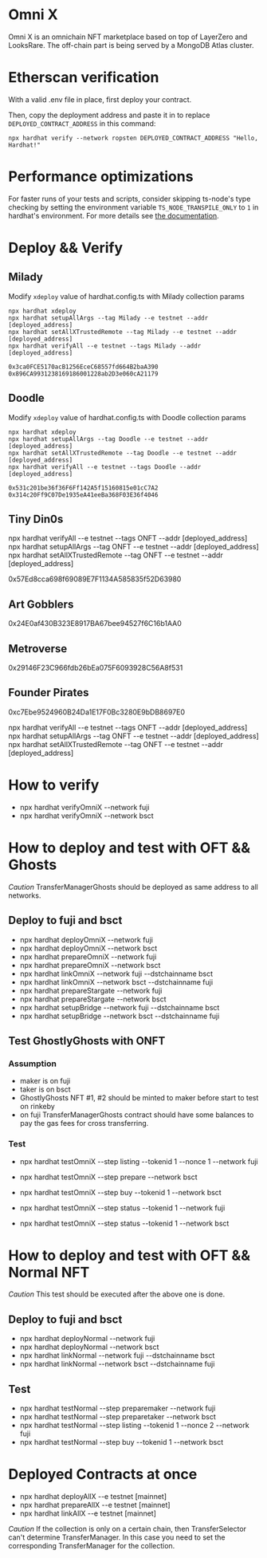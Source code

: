 # Omni X

Omni X is an omnichain NFT marketplace based on top of LayerZero and LooksRare. The off-chain part is being served by a MongoDB Atlas cluster.

# Etherscan verification

With a valid .env file in place, first deploy your contract.

Then, copy the deployment address and paste it in to replace `DEPLOYED_CONTRACT_ADDRESS` in this command:

```shell
npx hardhat verify --network ropsten DEPLOYED_CONTRACT_ADDRESS "Hello, Hardhat!"
```

# Performance optimizations

For faster runs of your tests and scripts, consider skipping ts-node's type checking by setting the environment variable `TS_NODE_TRANSPILE_ONLY` to `1` in hardhat's environment. For more details see [the documentation](https://hardhat.org/guides/typescript.html#performance-optimizations).

# Deploy && Verify

## Milady
Modify `xdeploy` value of hardhat.config.ts with Milady collection params
```
npx hardhat xdeploy
npx hardhat setupAllArgs --tag Milady --e testnet --addr [deployed_address]
npx hardhat setAllXTrustedRemote --tag Milady --e testnet --addr [deployed_address]
npx hardhat verifyAll --e testnet --tags Milady --addr [deployed_address]

0x3ca0FCE5170acB1256EceC68557fd664B2baA390
0x896CA9931238169186001228ab2D3e060cA21179
```

## Doodle
Modify `xdeploy` value of hardhat.config.ts with Doodle collection params
```
npx hardhat xdeploy
npx hardhat setupAllArgs --tag Doodle --e testnet --addr [deployed_address]
npx hardhat setAllXTrustedRemote --tag Doodle --e testnet --addr [deployed_address]
npx hardhat verifyAll --e testnet --tags Doodle --addr [deployed_address]

0x531c201be36f36F6Ff142A5f15160815e01cC7A2
0x314c20Ff9C07De1935eA41eeBa368F03E36f4046
```

## Tiny Din0s
npx hardhat verifyAll --e testnet --tags ONFT --addr [deployed_address]
npx hardhat setupAllArgs --tag ONFT --e testnet --addr [deployed_address]
npx hardhat setAllXTrustedRemote --tag ONFT --e testnet --addr [deployed_address]

0x57Ed8cca698f69089E7F1134A585835f52D63980

## Art Gobblers
0x24E0af430B323E8917BA67bee94527f6C16b1AA0

## Metroverse
0x29146F23C966fdb26bEa075F6093928C56A8f531

## Founder Pirates
0xc7Ebe9524960B24Da1E17F0Bc3280E9bDB8697E0

npx hardhat verifyAll --e testnet --tags ONFT --addr [deployed_address]
npx hardhat setupAllArgs --tag ONFT --e testnet --addr [deployed_address]
npx hardhat setAllXTrustedRemote --tag ONFT --e testnet --addr [deployed_address]
# How to verify
- npx hardhat verifyOmniX --network fuji
- npx hardhat verifyOmniX --network bsct

# How to deploy and test with OFT && Ghosts
 *Caution* 
 TransferManagerGhosts should be deployed as same address to all networks.
## Deploy to fuji and bsct
- npx hardhat deployOmniX --network fuji
- npx hardhat deployOmniX --network bsct
- npx hardhat prepareOmniX --network fuji
- npx hardhat prepareOmniX --network bsct
- npx hardhat linkOmniX --network fuji --dstchainname bsct
- npx hardhat linkOmniX --network bsct --dstchainname fuji
- npx hardhat prepareStargate --network fuji
- npx hardhat prepareStargate --network bsct
- npx hardhat setupBridge --network fuji --dstchainname bsct
- npx hardhat setupBridge --network bsct --dstchainname fuji

## Test GhostlyGhosts with ONFT
### Assumption
- maker is on fuji
- taker is on bsct
- GhostlyGhosts NFT #1, #2 should be minted to maker before start to test on rinkeby
- on fuji TransferManagerGhosts contract should have some balances to pay the gas fees for cross transferring.

### Test
- npx hardhat testOmniX --step listing --tokenid 1 --nonce 1 --network fuji
- npx hardhat testOmniX --step prepare --network bsct
- npx hardhat testOmniX --step buy --tokenid 1 --network bsct

- npx hardhat testOmniX --step status --tokenid 1 --network fuji
- npx hardhat testOmniX --step status --tokenid 1 --network bsct

# How to deploy and test with OFT && Normal NFT
 *Caution* 
 This test should be executed after the above one is done.
## Deploy to fuji and bsct
- npx hardhat deployNormal --network fuji
- npx hardhat deployNormal --network bsct
- npx hardhat linkNormal --network fuji --dstchainname bsct
- npx hardhat linkNormal --network bsct --dstchainname fuji

## Test
- npx hardhat testNormal --step preparemaker --network fuji
- npx hardhat testNormal --step preparetaker --network bsct
- npx hardhat testNormal --step listing --tokenid 1 --nonce 2 --network fuji
- npx hardhat testNormal --step buy --tokenid 1 --network bsct

# Deployed Contracts at once
- npx hardhat deployAllX --e testnet [mainnet]
- npx hardhat prepareAllX --e testnet [mainnet]
- npx hardhat linkAllX --e testnet [mainnet]

*Caution*
If the collection is only on a certain chain, then TransferSelector can't determine TransferManager.
In this case you need to set the corresponding TransferManager for the collection.

